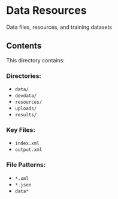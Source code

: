 # Data Resources

Data files, resources, and training datasets

## Contents
This directory contains:

### Directories:
- `data/`
- `devdata/`
- `resources/`
- `uploads/`
- `results/`

### Key Files:
- `index.xml`
- `output.xml`

### File Patterns:
- `*.xml`
- `*.json`
- `data*`
